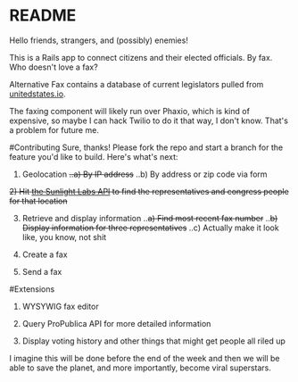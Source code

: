 # README

Hello friends, strangers, and (possibly) enemies!

This is a Rails app to connect citizens and their elected officials. By fax. Who doesn't love a fax?

Alternative Fax contains a database of current legislators pulled from [unitedstates.io](https://github.com/unitedstates/congress-legislators).

The faxing component will likely run over Phaxio, which is kind of expensive, so maybe I can hack Twilio to do it that way, I don't know. That's a problem for future me.

#Contributing
Sure, thanks! Please fork the repo and start a branch for the feature you'd like to build.
Here's what's next:

 1) Geolocation
 ~~..a) By IP address~~
 ..b) By address or zip code via form


 ~~2) Hit [the Sunlight Labs API](https://sunlightlabs.github.io/congress/legislators.html#legislatorslocate) to find the representatives and congress people for that location~~

 3) Retrieve and display information
 ..~~a) Find most recent fax number~~
 ..~~b) Display information for three representatives~~
 ..c) Actually make it look like, you know, not shit

 4) Create a fax

 5) Send a fax

#Extensions
 1) WYSYWIG fax editor

 2) Query ProPublica API for more detailed information

 3) Display voting history and other things that might get people all riled up


I imagine this will be done before the end of the week and then we will be able to save the planet, and more importantly, become viral superstars.
